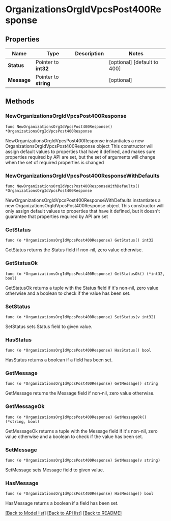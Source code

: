 # OrganizationsOrgIdVpcsPost400Response

## Properties

Name | Type | Description | Notes
------------ | ------------- | ------------- | -------------
**Status** | Pointer to **int32** |  | [optional] [default to 400]
**Message** | Pointer to **string** |  | [optional] 

## Methods

### NewOrganizationsOrgIdVpcsPost400Response

`func NewOrganizationsOrgIdVpcsPost400Response() *OrganizationsOrgIdVpcsPost400Response`

NewOrganizationsOrgIdVpcsPost400Response instantiates a new OrganizationsOrgIdVpcsPost400Response object
This constructor will assign default values to properties that have it defined,
and makes sure properties required by API are set, but the set of arguments
will change when the set of required properties is changed

### NewOrganizationsOrgIdVpcsPost400ResponseWithDefaults

`func NewOrganizationsOrgIdVpcsPost400ResponseWithDefaults() *OrganizationsOrgIdVpcsPost400Response`

NewOrganizationsOrgIdVpcsPost400ResponseWithDefaults instantiates a new OrganizationsOrgIdVpcsPost400Response object
This constructor will only assign default values to properties that have it defined,
but it doesn't guarantee that properties required by API are set

### GetStatus

`func (o *OrganizationsOrgIdVpcsPost400Response) GetStatus() int32`

GetStatus returns the Status field if non-nil, zero value otherwise.

### GetStatusOk

`func (o *OrganizationsOrgIdVpcsPost400Response) GetStatusOk() (*int32, bool)`

GetStatusOk returns a tuple with the Status field if it's non-nil, zero value otherwise
and a boolean to check if the value has been set.

### SetStatus

`func (o *OrganizationsOrgIdVpcsPost400Response) SetStatus(v int32)`

SetStatus sets Status field to given value.

### HasStatus

`func (o *OrganizationsOrgIdVpcsPost400Response) HasStatus() bool`

HasStatus returns a boolean if a field has been set.

### GetMessage

`func (o *OrganizationsOrgIdVpcsPost400Response) GetMessage() string`

GetMessage returns the Message field if non-nil, zero value otherwise.

### GetMessageOk

`func (o *OrganizationsOrgIdVpcsPost400Response) GetMessageOk() (*string, bool)`

GetMessageOk returns a tuple with the Message field if it's non-nil, zero value otherwise
and a boolean to check if the value has been set.

### SetMessage

`func (o *OrganizationsOrgIdVpcsPost400Response) SetMessage(v string)`

SetMessage sets Message field to given value.

### HasMessage

`func (o *OrganizationsOrgIdVpcsPost400Response) HasMessage() bool`

HasMessage returns a boolean if a field has been set.


[[Back to Model list]](../README.md#documentation-for-models) [[Back to API list]](../README.md#documentation-for-api-endpoints) [[Back to README]](../README.md)


